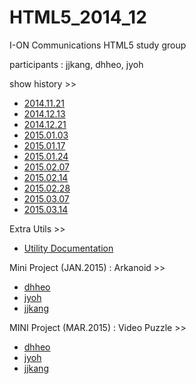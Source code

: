HTML5_2014_12
=============

I-ON Communications HTML5 study group

participants : jjkang, dhheo, jyoh

show history >>
<ul>
  <li>
    <a href='/history/20141121.md'>2014.11.21</a>
  </li>
  <li>
    <a href='/history/20141213.md'>2014.12.13</a>
  </li>
  <li>
    <a href='/history/20141221.md'>2014.12.21</a>
  </li>
  <li>
    <a href='/history/20150103.md'>2015.01.03</a>
  </li>
  <li>
    <a href='/history/20150117.md'>2015.01.17</a>
  </li>
  <li>
    <a href='/history/20150124.md'>2015.01.24</a>
  </li>
  <li>
    <a href='/history/20150207.md'>2015.02.07</a>
  </li>
  <li>
    <a href='/history/20150214.md'>2015.02.14</a>
  </li>
  <li>
    <a href='/history/20150228.md'>2015.02.28</a>
  </li>
  <li>
    <a href='/history/20150307.md'>2015.03.07</a>
  </li>
  <li>
    <a href='/history/20150314.md'>2015.03.14</a>
  </li>
</ul>

Extra Utils >>
<ul>
  <li>
    <a href='/docs/util_docs.md'>Utility Documentation</a>
  </li>
</ul>

Mini Project (JAN.2015) : Arkanoid >>
<ul>
  <li>
    <a href='http://github.com/html5CanvasStudy/HTML5_2014_12/tree/master/HTML5_study/2015%20JAN%20Project/dhheo'>dhheo</a>
  </li>
  <li>
    <a href='http://github.com/html5CanvasStudy/HTML5_2014_12/tree/master/HTML5_study/2015%20JAN%20Project/jyoh'>jyoh</a>
  </li>
  <li>
    <a href='http://github.com/html5CanvasStudy/HTML5_2014_12/tree/master/HTML5_study/2015%20JAN%20Project/jjkang'>jjkang</a>
  </li>
</ul>

MINI Project (MAR.2015) : Video Puzzle >>
<ul>
  <li>
    <a href='http://github.com/html5CanvasStudy/HTML5_2014_12/tree/master/HTML5_study/2015%20MAR%20Project/dhheo'>
      dhheo
    </a>
  </li>
  <li>
    <a href=''>
      jyoh
    </a>
  </li>
  <li>
    <a href=''>
      jjkang
    </a>
  </li>
</ul>
